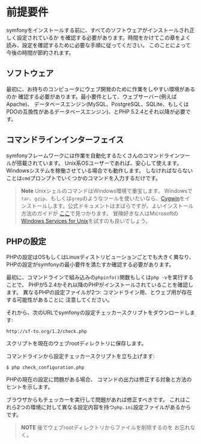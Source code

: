 前提要件
========

symfonyをインストールする前に、すべてのソフトウェアがインストールされ正しく設定されているか
を確認する必要があります。時間をかけてこの章をよく読み、設定を確認するために必要な手順に従ってください。
このことによって今後の時間が節約されます。

ソフトウェア
-----------

最初に、お持ちのコンピュータにウェブ開発のために作業をしやすい環境があるのか
確認する必要があります。最小要件として、ウェブサーバー(例えばApache)、
データベースエンジン(MySQL、PostgreSQL、SQLite、もしくは
PDOの互換性があるデータベースエンジン)、とPHP 5.2.4とそれ以降が必要です。

コマンドラインインターフェイス
-----------------------------

symfonyフレームワークには作業を自動化するたくさんのコマンドラインツールが搭載されています。
Unix系OSユーザーであれば、安心して使えます。Windowsシステムを稼働させている場合でも動作します。
しなければならないことは`cmd`プロンプトでいくつかのコマンドを入力するだけです。

>**Note**
>UnixシェルのコマンドはWindows環境で重宝します。
>Windowsで`tar`、`gzip`、もしくは`grep`のようなツールを使いたいなら、[Cygwin](http://cygwin.com/)をインストールします。公式ドキュメントはまばらですが、よいインストール方法のガイドが
>[ここ](http://www.soe.ucsc.edu/~you/notes/cygwin-install.html)で見つかります。
>冒険好きな人はMicrosoftの
>[Windows Services for Unix](http://technet.microsoft.com/en-gb/interopmigration/bb380242.aspx)を試すのも良いでしょう。

PHPの設定
---------

PHPの設定はOSもしくはLinuxディストリビューションごとでも大きく異なり、
PHPの設定がsymfonyの最小要件を満たすか確認する必要があります。

最初に、コマンドラインで組み込みの`phpinfo()`関数もしくは`php -v`を実行することで、
PHPが5.2.4かそれ以降のPHPがインストールされていることを確認します。
異なるPHPの設定ファイルが2つ: コマンドライン用、とウェブ用が存在する可能性があることに
注意してください。

それから、次のURLでsymfonyの設定チェッカースクリプトをダウンロードします:

    http://sf-to.org/1.2/check.php

スクリプトを現在のウェブrootディレクトリに保存します。

コマンドラインから設定チェッカースクリプトを立ち上げます:

    $ php check_configuration.php

PHPの現在の設定に問題がある場合、
コマンドの出力は修正する対象と方法のヒントを示します。

ブラウザからもチェッカーを実行して問題があれば修正すべきです。
これはこれら2つの環境に対して異なる設定内容を持つ`php.ini`設定ファイルがあるからです。


>**NOTE**
>後でウェブrootディレクトリからファイルを削除するのを
>お忘れなく。
